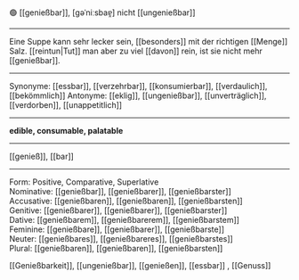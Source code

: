 🟢 [[genießbar]], [ɡəˈniːsbaɐ̯]
nicht [[ungenießbar]]

---

Eine Suppe kann sehr lecker sein, [[besonders]] mit der richtigen [[Menge]] Salz. [[reintun|Tut]] man aber zu viel [[davon]] rein, ist sie nicht mehr [[genießbar]].

---

Synonyme: [[essbar]], [[verzehrbar]], [[konsumierbar]], [[verdaulich]], [[bekömmlich]]
Antonyme: [[eklig]], [[ungenießbar]], [[unverträglich]], [[verdorben]], [[unappetitlich]]

---

**edible, consumable, palatable**

---

[[genieß]], [[bar]]

---

Form: Positive, Comparative, Superlative  
Nominative: [[genießbar]], [[genießbarer]], [[genießbarster]]  
Accusative: [[genießbaren]], [[genießbaren]], [[genießbarsten]]  
Genitive: [[genießbarer]], [[genießbarer]], [[genießbarster]]  
Dative: [[genießbarem]], [[genießbarerem]], [[genießbarstem]]  
Feminine: [[genießbare]], [[genießbarer]], [[genießbarste]]  
Neuter: [[genießbares]], [[genießbareres]], [[genießbarstes]]  
Plural: [[genießbaren]], [[genießbaren]], [[genießbarsten]]

[[Genießbarkeit]], [[ungenießbar]], [[genießen]], [[essbar]]
, [[Genuss]]